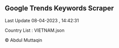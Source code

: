 

## Google Trends Keywords Scraper 
 
Last Update 08-04-2023 , 14:42:31

Country List :
VIETNAM.json



© Abdul Muttaqin 
